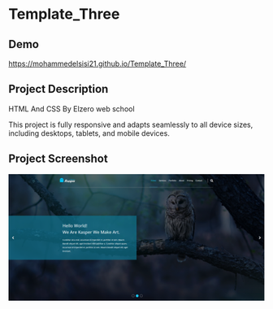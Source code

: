 # Template_Three
<h2>Demo</h2>
<a href="https://mohammedelsisi21.github.io/Template_Three/">https://mohammedelsisi21.github.io/Template_Three/</a>
<h2>Project Description</h2>
<p>HTML And CSS By Elzero web school</p>
<p>This project is fully responsive and adapts seamlessly to all device sizes, including desktops, tablets, and mobile devices.</p>


<h2>Project Screenshot</h2>
<img src="./images/GitHub.png">
